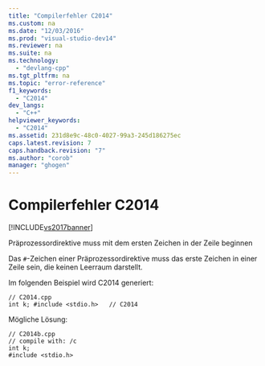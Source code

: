 ```yaml
---
title: "Compilerfehler C2014"
ms.custom: na
ms.date: "12/03/2016"
ms.prod: "visual-studio-dev14"
ms.reviewer: na
ms.suite: na
ms.technology: 
  - "devlang-cpp"
ms.tgt_pltfrm: na
ms.topic: "error-reference"
f1_keywords: 
  - "C2014"
dev_langs: 
  - "C++"
helpviewer_keywords: 
  - "C2014"
ms.assetid: 231d8e9c-48c0-4027-99a3-245d186275ec
caps.latest.revision: 7
caps.handback.revision: "7"
ms.author: "corob"
manager: "ghogen"
---
```

# Compilerfehler C2014
[!INCLUDE[vs2017banner](../../assembler/inline/includes/vs2017banner.md)]

Präprozessordirektive muss mit dem ersten Zeichen in der Zeile beginnen  
  
 Das `#`\-Zeichen einer Präprozessordirektive muss das erste Zeichen in einer Zeile sein, die keinen Leerraum darstellt.  
  
 Im folgenden Beispiel wird C2014 generiert:  
  
```  
// C2014.cpp  
int k; #include <stdio.h>   // C2014  
```  
  
 Mögliche Lösung:  
  
```  
// C2014b.cpp  
// compile with: /c  
int k;   
#include <stdio.h>  
```